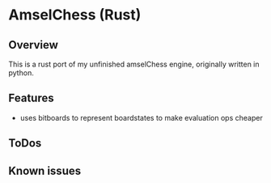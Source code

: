 # AmselChess (Rust)

## Overview
This is a rust port of my unfinished amselChess engine, originally written in python.

## Features
* uses bitboards to represent boardstates to make evaluation ops cheaper

## ToDos

## Known issues
